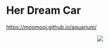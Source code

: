 # Her Dream Car

https://moomooj.github.io/aquarium/

<p align="center">
  <img src="https://github.com/moomooj/aquarium/assets/94617361/5f1d0f19-95f3-4e1a-89a1-ab48b5016c9d">
</p>
